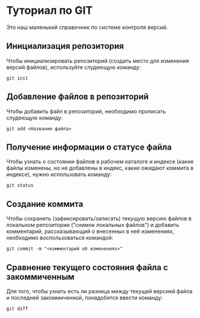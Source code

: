 # Туториал по GIT

Это наш маленький справочник по системе контроля версий.

## Инициализация репозитория

Чтобы инициализировать репозиторий (создать место для изменения версий файлов), используйте слудеющую команду:

```
git init
```

## Добавление файлов в репозиторий

Чтобы добавить файл в репозиторий, необходимо прописать слудеющую команду: 

```
git add <Название файла>
```

## Получение информации о статусе файла
Чтобы узнать о состоянии файлов в рабочем каталоге и индексе (какие файлы изменены, но не добавлены в индекс, какие ожидают коммита в индексе), нужно использовать команду:
```
git status
```

## Создание коммита

Чтобы сохранить (зафиксировать/записать) текущую версию файлов в локальном репозитории ("снимок локальных файлов") и добавить комментарий, рассказывающий о внесенных в неё изменениях, необходимо воспользоваться командой:
```
git commit -m "<комментарий об изменениях>"
```

## Сравнение текущего состояния файла с закоммиченным
Для того, чтобы узнать есть ли разница между текущей версией файла и последней закоммиченной, понадобится ввести команду:
```
git diff
```